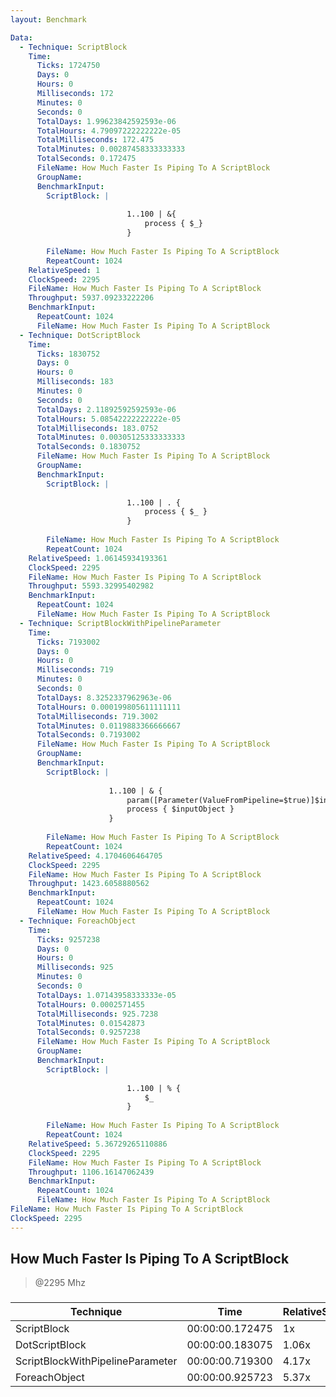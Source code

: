 ```yaml
---
layout: Benchmark

Data: 
  - Technique: ScriptBlock
    Time: 
      Ticks: 1724750
      Days: 0
      Hours: 0
      Milliseconds: 172
      Minutes: 0
      Seconds: 0
      TotalDays: 1.99623842592593e-06
      TotalHours: 4.79097222222222e-05
      TotalMilliseconds: 172.475
      TotalMinutes: 0.00287458333333333
      TotalSeconds: 0.172475
      FileName: How Much Faster Is Piping To A ScriptBlock
      GroupName: 
      BenchmarkInput: 
        ScriptBlock: |
          
                          1..100 | &{
                              process { $_}
                          }
                      
        FileName: How Much Faster Is Piping To A ScriptBlock
        RepeatCount: 1024
    RelativeSpeed: 1
    ClockSpeed: 2295
    FileName: How Much Faster Is Piping To A ScriptBlock
    Throughput: 5937.09233222206
    BenchmarkInput: 
      RepeatCount: 1024
      FileName: How Much Faster Is Piping To A ScriptBlock
  - Technique: DotScriptBlock
    Time: 
      Ticks: 1830752
      Days: 0
      Hours: 0
      Milliseconds: 183
      Minutes: 0
      Seconds: 0
      TotalDays: 2.11892592592593e-06
      TotalHours: 5.08542222222222e-05
      TotalMilliseconds: 183.0752
      TotalMinutes: 0.00305125333333333
      TotalSeconds: 0.1830752
      FileName: How Much Faster Is Piping To A ScriptBlock
      GroupName: 
      BenchmarkInput: 
        ScriptBlock: |
          
                          1..100 | . {
                              process { $_ } 
                          }
                      
        FileName: How Much Faster Is Piping To A ScriptBlock
        RepeatCount: 1024
    RelativeSpeed: 1.06145934193361
    ClockSpeed: 2295
    FileName: How Much Faster Is Piping To A ScriptBlock
    Throughput: 5593.32995402982
    BenchmarkInput: 
      RepeatCount: 1024
      FileName: How Much Faster Is Piping To A ScriptBlock
  - Technique: ScriptBlockWithPipelineParameter
    Time: 
      Ticks: 7193002
      Days: 0
      Hours: 0
      Milliseconds: 719
      Minutes: 0
      Seconds: 0
      TotalDays: 8.3252337962963e-06
      TotalHours: 0.000199805611111111
      TotalMilliseconds: 719.3002
      TotalMinutes: 0.0119883366666667
      TotalSeconds: 0.7193002
      FileName: How Much Faster Is Piping To A ScriptBlock
      GroupName: 
      BenchmarkInput: 
        ScriptBlock: |
          
                      1..100 | & {
                          param([Parameter(ValueFromPipeline=$true)]$inputobject)
                          process { $inputObject } 
                      }
                      
        FileName: How Much Faster Is Piping To A ScriptBlock
        RepeatCount: 1024
    RelativeSpeed: 4.1704606464705
    ClockSpeed: 2295
    FileName: How Much Faster Is Piping To A ScriptBlock
    Throughput: 1423.6058880562
    BenchmarkInput: 
      RepeatCount: 1024
      FileName: How Much Faster Is Piping To A ScriptBlock
  - Technique: ForeachObject
    Time: 
      Ticks: 9257238
      Days: 0
      Hours: 0
      Milliseconds: 925
      Minutes: 0
      Seconds: 0
      TotalDays: 1.07143958333333e-05
      TotalHours: 0.0002571455
      TotalMilliseconds: 925.7238
      TotalMinutes: 0.01542873
      TotalSeconds: 0.9257238
      FileName: How Much Faster Is Piping To A ScriptBlock
      GroupName: 
      BenchmarkInput: 
        ScriptBlock: |
          
                          1..100 | % {
                              $_
                          }            
                      
        FileName: How Much Faster Is Piping To A ScriptBlock
        RepeatCount: 1024
    RelativeSpeed: 5.36729265110886
    ClockSpeed: 2295
    FileName: How Much Faster Is Piping To A ScriptBlock
    Throughput: 1106.16147062439
    BenchmarkInput: 
      RepeatCount: 1024
      FileName: How Much Faster Is Piping To A ScriptBlock
FileName: How Much Faster Is Piping To A ScriptBlock
ClockSpeed: 2295
---
```

How Much Faster Is Piping To A ScriptBlock
------------------------------------------
> @2295 Mhz


### 


|Technique                       |Time           |RelativeSpeed|Throughput|
|--------------------------------|---------------|-------------|----------|
|ScriptBlock                     |00:00:00.172475|1x           |5937.09/s |
|DotScriptBlock                  |00:00:00.183075|1.06x        |5593.33/s |
|ScriptBlockWithPipelineParameter|00:00:00.719300|4.17x        |1423.61/s |
|ForeachObject                   |00:00:00.925723|5.37x        |1106.16/s |
